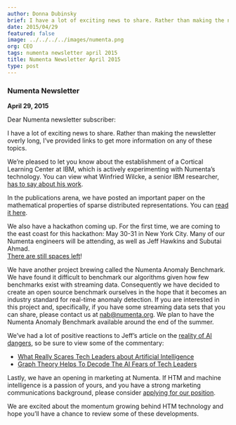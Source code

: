 ```yaml
---
author: Donna Dubinsky
brief: I have a lot of exciting news to share. Rather than making the newsletter overly long, I’ve provided links to get more information on any of these topics.
date: 2015/04/29
featured: false
image: ../../../../images/numenta.png
org: CEO
tags: numenta newsletter april 2015
title: Numenta Newsletter April 2015
type: post
---
```


### Numenta Newsletter

**April 29, 2015**

Dear Numenta newsletter subscriber:

I have a lot of exciting news to share.  Rather than making the newsletter
overly long, I’ve provided links to get more information on any of these topics.

We’re pleased to let you know about the establishment of a Cortical Learning
Center at IBM, which is actively experimenting with Numenta’s technology.  You
can view what Winfried Wilcke, a senior IBM researcher,
[has to say about his work](http://digitalops.sandia.gov/Mediasite/Play/1365ba62685c4c91a1cb7143c1e321cc1d).

In the publications arena, we have posted an important paper on the mathematical
properties of sparse distributed representations. You can [read it here](/papers/).

We also have a hackathon coming up.  For the first time, we are coming to the
east coast for this hackathon:  May 30-31 in New York City.  Many of our Numenta
engineers will be attending, as well as Jeff Hawkins and Subutai Ahmad.  
[There are still spaces left](http://numenta.org/events/hackathon/2015/may/)!

We have another project brewing called the Numenta Anomaly Benchmark.  We have
found it difficult to benchmark our algorithms given how few benchmarks exist
with streaming data.  Consequently we have decided to create an open source
benchmark ourselves in the hope that it becomes an industry standard for
real-time anomaly detection.  If you are interested in this project and,
specifically, if you have some streaming data sets that you can share, please
contact us at [nab@numenta.org](mailto:nab@numenta.org).  We plan to have the
Numenta Anomaly Benchmark available around the end of the summer.  

We’ve had a lot of positive reactions to Jeff’s article on the
[reality of AI dangers](http://recode.net/2015/03/02/the-terminator-is-not-coming-the-future-will-thank-us/),
so be sure to view some of the commentary:

* [What Really Scares Tech Leaders about Artificial Intelligence](http://www.forbes.com/sites/anthonykosner/2015/04/20/what-really-scares-tech-leaders-about-artificial-intelligence/)
* [Graph Theory Helps To Decode The AI Fears of Tech Leaders](http://www.forbes.com/sites/anthonykosner/2015/04/21/graph-theory-helps-to-decode-the-ai-fears-of-tech-leaders/)

Lastly, we have an opening in marketing at Numenta.  If HTM and machine
intelligence is a passion of yours, and you have a strong marketing
communications background, please consider
[applying for our position](/careers-and-team/).

We are excited about the momentum growing behind HTM technology and hope you’ll
have a chance to review some of these developments.  
